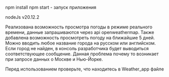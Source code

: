 npm install
npm start - запуск приложения


nodeJs v20.12.2


Реализована возможность просмотра погоды в режиме реального времени, данные запрашиваются через api openweathermap.
Также добавлена возможность просмотреть погоду на ближайшие 5 дней.
Можно вводить любое название города на русском или английском. Если город не найден, в консоль разработчика будет выводиться соответствующее сообщение. Данная проблема почему то возникает при запросе данных о Москве и Нью-Йорке.


Перед использованием проверьте, что находитесь в Weather_app файле
